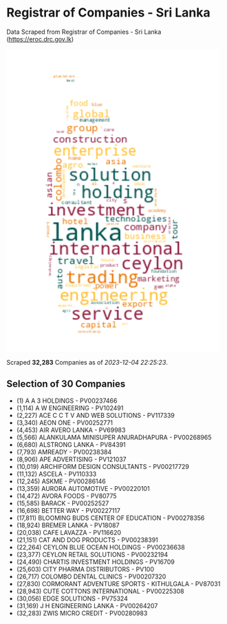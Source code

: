 # Registrar of Companies - Sri Lanka

Data Scraped from Registrar of Companies - Sri Lanka (https://eroc.drc.gov.lk)

![word-cloud](data/word_cloud.png)

Scraped **32,283** Companies as of *2023-12-04 22:25:23*.


## Selection of 30 Companies

* (1) A A 3 HOLDINGS - PV00237466
* (1,114) A W ENGINEERING - PV102491
* (2,227) ACE C C T V AND WEB SOLUTIONS - PV117339
* (3,340) AEON ONE - PV00252771
* (4,453) AIR AVERO LANKA - PV69983
* (5,566) ALANKULAMA MINISUPER ANURADHAPURA - PV00268965
* (6,680) ALSTRONG LANKA - PV84391
* (7,793) AMREADY - PV00238384
* (8,906) APE ADVERTISING - PV121037
* (10,019) ARCHIFORM DESIGN CONSULTANTS - PV00217729
* (11,132) ASCELA - PV110333
* (12,245) ASKME - PV00286146
* (13,359) AURORA AUTOMOTIVE - PV00220101
* (14,472) AVORA FOODS - PV80775
* (15,585) BARACK - PV00252527
* (16,698) BETTER WAY - PV00227117
* (17,811) BLOOMING BUDS CENTER OF EDUCATION - PV00278356
* (18,924) BREMER LANKA - PV18087
* (20,038) CAFE LAVAZZA - PV116620
* (21,151) CAT AND DOG PRODUCTS - PV00238391
* (22,264) CEYLON BLUE OCEAN HOLDINGS - PV00236638
* (23,377) CEYLON RETAIL SOLUTIONS - PV00232194
* (24,490) CHARTIS INVESTMENT HOLDINGS - PV16709
* (25,603) CITY PHARMA DISTRIBUTORS - PV100
* (26,717) COLOMBO DENTAL CLINICS - PV00207320
* (27,830) CORMORANT ADVENTURE SPORTS - KITHULGALA - PV87031
* (28,943) CUTE COTTONS INTERNATIONAL - PV00225308
* (30,056) EDGE SOLUTIONS - PV75324
* (31,169) J H ENGINEERING LANKA - PV00264207
* (32,283) ZWIS MICRO CREDIT - PV00280983